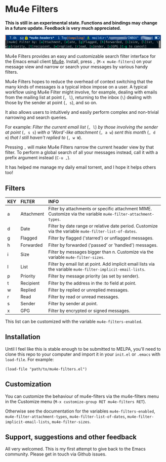 
# Mu4e Filters

**This is still in an experimental state. Functions and bindings may
change in a future update. Feedback is very much appreciated.**

![Menu provided by Mu4e Filters](mu4e-filters.png)

Mu4e Filters provides an easy and customizable search filter interface
for the Emacs email client [Mu4e](https://github.com/djcb/mu).
Install, press `,` (`M-x mu4e-filters`) on your message view and
narrow or search your messages by various handy filters.

Mu4e Filters hopes to reduce the overhead of context switching that
the many kinds of messages is a typical inbox impose on a user. A
typical workflow using Mu4e Filter might involve, for example, dealing
with emails from the mailing list at point (`, l`), returning to the
inbox (`\`) dealing with those by the sender at point (`, s`), and so
on.

It also allows users to intuitively and easily perform complex and
non-trivial narrowing and search queries.

For example: *Filter the current email list* (`, l`) *by those involving the sender
at point* (`, s s`) *with a 'Word'-like attachment* (`, a w`) *sent this month* (`, d m`) 
*that I still haven't replied to* (`, w W`).

Pressing `,` will make Mu4e Filters narrow the current header view by
that filter. To perform a global search of all your messages instead,
call it with a prefix argument instead (`C-u ,`).

It has helped me manage my daily email torrent, and I hope it helps
others too!

## Filters

| KEY | FILTER     | INFO                                                                                                          |
|-----|:-----------|:--------------------------------------------------------------------------------------------------------------|
| a   | Attachment | Filter by attachments or specific attachment MIME. Customize via the variable `mu4e-filter-attachment-types`. |
| d   | Date       | Filter by date range or relative date period. Customize via the variable `mu4e-filter-list-of-dates`.         |
| g   | Flagged    | Filter by flagged ('starred') or unflagged messages.                                                          |
| h   | Forwarded  | Filter by forwarded ('passed' or 'handled') messages.                                                         |
| i   | Size       | Filter by messages bigger than n. Customize via the variable `mu4e-filter-sizes`.                             |
| l   | List       | Filter by email list at point. Add implicit email lists via the variable `mu4e-filter-implicit-email-lists`.  |
| p   | Priority   | Filter by message priority (as set by sender).                                                                |
| t   | Recipient  | Filter by the address in the :to field at point.                                                              |
| w   | Replied    | Filter by replied or unreplied messages.                                                                      |
| r   | Read       | Filter by read or unread messages.                                                                            |
| s   | Sender     | Filter by sender at point.                                                                                    |
| x   | GPG        | Filter by encrypted or signed messages.                                                                       |

This list can be customized with the variable `mu4e-filters-enabled`.

## Installation

Until I feel like this is stable enough to be submitted to MELPA,
you'll need to clone this repo to your computer and import it in
your `init.el` or `.emacs` with `load-file`. For example:

``` emacs-lisp
(load-file "path/to/mu4e-filters.el")
```

## Customization

You can customize the behaviour of mu4e-filters via the mu4e-filters
menu in the Customize menu (`M-x customize-group RET mu4e-filters
RET`).

Otherwise see the documentation for the variables `mu4e-filters-enabled`,
`mu4e-filter-attachment-types`, `mu4e-filter-list-of-dates`,
`mu4e-filter-implicit-email-lists`, `mu4e-filter-sizes`.

## Support, suggestions and other feedback

All very welcomed. This is my first attempt to give back to the Emacs
community. Please get in touch via Github issues.
